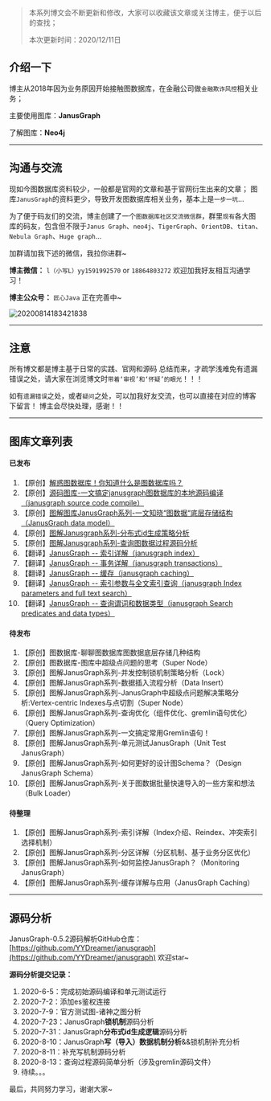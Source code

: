> 本系列博文会不断更新和修改，大家可以收藏该文章或关注博主，便于以后的查找；
>
> 本次更新时间：2020/12/11日



## 介绍一下

博主从2018年因为业务原因开始接触图数据库，在金融公司做`金融欺诈风控`相关业务；

主要使用图库：**JanusGraph**

了解图库：**Neo4j**

----

## 沟通与交流

现如今图数据库资料较少，一般都是官网的文章和基于官网衍生出来的文章； 图库`JanusGraph`的资料更少，导致开发图数据库相关业务，基本上是`一步一坑`...

为了便于码友们的交流，博主创建了一个`图数据库社区交流微信群`，群里`现有`各大图库的码友，包含但不限于`Janus Graph`、`neo4j`、`TigerGraph`、`OrientDB`、`titan`、`Nebula Graph`、`Huge graph`...

加群请加我下述的微信，我拉你进群~

**博主微信：** `l（小写L）yy1591992570` or `18864803272`    欢迎加我好友相互沟通学习！

**博主公众号：**  `匠心Java`   正在完善中~

![20200814183421838](http://images.coderstudy.vip/二维码.png)

----

## 注意

所有博文都是博主基于日常的实践、官网和源码 总结而来，才疏学浅难免有遗漏错误之处，请大家在浏览博文时`带着‘审视’和‘怀疑’的眼光`！！！

如有`遗漏错误`之处，或者`疑问`之处，可以加我好友交流，也可以直接在对应的博客下留言！ 博主会尽快处理，感谢！！

----

## 图库文章列表

#### 已发布

1. 【原创】[解惑图数据库！你知道什么是图数据库吗？](https://liyangyang.blog.csdn.net/article/details/106384973)
2. 【原创】[源码图库-一文搞定janusgraph图数据库的本地源码编译（janusgraph source code compile）](https://liyangyang.blog.csdn.net/article/details/106674499)
3. 【原创】[图解图库JanusGraph系列-一文知晓“图数据“底层存储结构（JanusGraph data model）](https://liyangyang.blog.csdn.net/article/details/107999814)
4. 【原创】[图解Janusgraph系列-分布式id生成策略分析](https://liyangyang.blog.csdn.net/article/details/108000639)
5. 【原创】[图解Janusgraph系列-查询图数据过程源码分析](https://liyangyang.blog.csdn.net/article/details/108000561)
6. 【翻译】[JanusGraph -- 索引详解（janusgraph index）](https://liyangyang.blog.csdn.net/article/details/98513704)
7. 【翻译】[JanusGraph -- 事务详解（janusgraph transactions）](https://liyangyang.blog.csdn.net/article/details/98656078)
8. 【翻译】[JanusGraph -- 缓存（janusgraph caching）](https://liyangyang.blog.csdn.net/article/details/98656781)
9. 【翻译】[JanusGraph -- 索引参数与全文索引查询（janusgraph Index parameters and full text search）](https://liyangyang.blog.csdn.net/article/details/98657833)
10. 【翻译】[JanusGraph -- 查询谓词和数据类型（janusgraph Search predicates and data types）](https://liyangyang.blog.csdn.net/article/details/98659157)

#### 待发布

1. 【原创】图数据库-聊聊图数据库图数据底层存储几种结构
2. 【原创】图数据库-图库中超级点问题的思考（Super Node）
3. 【原创】图解JanusGraph系列-并发控制锁机制策略分析（Lock）
4. 【原创】图解JanusGraph系列-数据插入流程分析（Data Insert）
5. 【原创】图解JanusGraph系列-JanusGraph中超级点问题解决策略分析:Vertex-centric Indexes与点切割（Super Node）
6. 【原创】图解JanusGraph系列-查询优化（组件优化、gremlin语句优化）（Query Optimization）
7. 【原创】图解JanusGraph系列-一文搞定常用Gremlin语句！
8. 【原创】图解JanusGraph系列-单元测试JanusGraph（Unit Test JanusGraph）
9. 【原创】图解JanusGraph系列-如何更好的设计图Schema？（Design JanusGraph Schema）
10. 【原创】图解JanusGraph系列-关于图数据批量快速导入的一些方案和想法（Bulk Loader）

#### 待整理

1. 【原创】图解JanusGraph系列-索引详解（Index介绍、Reindex、冲突索引选择机制）
2. 【原创】图解JanusGraph系列-分区详解（分区机制、基于业务分区优化）
3. 【原创】图解JanusGraph系列-如何监控JanusGraph？（Monitoring JanusGraph）
4. 【原创】图解JanusGraph系列-缓存详解与应用（JanusGraph Caching）


----

## 源码分析

JanusGraph-0.5.2源码解析GitHub仓库：[https://github.com/YYDreamer/janusgraph](https://github.com/YYDreamer/janusgraph)   欢迎star~

**源码分析提交记录：**

1. 2020-6-5：完成初始源码编译和单元测试运行
2. 2020-7-2：添加es鉴权连接
3. 2020-7-9：官方测试图-诸神之图分析
4. 2020-7-23：JanusGraph**锁机制**源码分析
5. 2020-7-31：JanusGraph**分布式id生成逻辑**源码分析
6. 2020-8-10：JanusGraph**写（导入）数据机制分析**&&锁机制补充分析
7. 2020-8-11：补充写机制源码分析
8. 2020-8-13：查询过程源码简单分析（涉及gremlin源码文件）
9. 待续。。。

最后，共同努力学习，谢谢大家~
